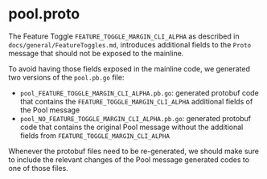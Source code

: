 # pool.proto

The Feature Toggle `FEATURE_TOGGLE_MARGIN_CLI_ALPHA` as described in `docs/general/FeatureToggles.md`, introduces additional fields to the `Proto` message that should not be exposed to the mainline.

To avoid having those fields exposed in the mainline code, we generated two versions of the `pool.pb.go` file:

- `pool_FEATURE_TOGGLE_MARGIN_CLI_ALPHA.pb.go`: generated protobuf code that contains the `FEATURE_TOGGLE_MARGIN_CLI_ALPHA` additional fields of the Pool message
- `pool_NO_FEATURE_TOGGLE_MARGIN_CLI_ALPHA.pb.go`: generated protobuf code that contains the original Pool message without the additional fields from `FEATURE_TOGGLE_MARGIN_CLI_ALPHA`

Whenever the protobuf files need to be re-generated, we should make sure to include the relevant changes of the Pool message generated codes to one of those files.

